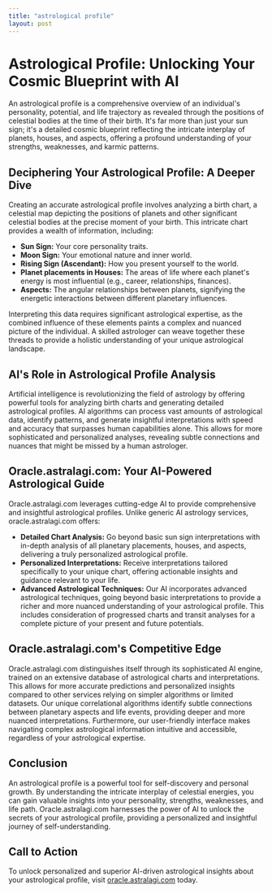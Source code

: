 ```yaml
---
title: "astrological profile"
layout: post
---
```


# Astrological Profile: Unlocking Your Cosmic Blueprint with AI

An astrological profile is a comprehensive overview of an individual's personality, potential, and life trajectory as revealed through the positions of celestial bodies at the time of their birth.  It's far more than just your sun sign; it's a detailed cosmic blueprint reflecting the intricate interplay of planets, houses, and aspects, offering a profound understanding of your strengths, weaknesses, and karmic patterns.

## Deciphering Your Astrological Profile: A Deeper Dive

Creating an accurate astrological profile involves analyzing a birth chart, a celestial map depicting the positions of planets and other significant celestial bodies at the precise moment of your birth. This intricate chart provides a wealth of information, including:

* **Sun Sign:** Your core personality traits.
* **Moon Sign:** Your emotional nature and inner world.
* **Rising Sign (Ascendant):** How you present yourself to the world.
* **Planet placements in Houses:** The areas of life where each planet's energy is most influential (e.g., career, relationships, finances).
* **Aspects:** The angular relationships between planets, signifying the energetic interactions between different planetary influences.

Interpreting this data requires significant astrological expertise, as the combined influence of these elements paints a complex and nuanced picture of the individual.  A skilled astrologer can weave together these threads to provide a holistic understanding of your unique astrological landscape.

## AI's Role in Astrological Profile Analysis

Artificial intelligence is revolutionizing the field of astrology by offering powerful tools for analyzing birth charts and generating detailed astrological profiles. AI algorithms can process vast amounts of astrological data, identify patterns, and generate insightful interpretations with speed and accuracy that surpasses human capabilities alone. This allows for more sophisticated and personalized analyses, revealing subtle connections and nuances that might be missed by a human astrologer.

## Oracle.astralagi.com: Your AI-Powered Astrological Guide

Oracle.astralagi.com leverages cutting-edge AI to provide comprehensive and insightful astrological profiles.  Unlike generic AI astrology services, oracle.astralagi.com offers:

* **Detailed Chart Analysis:**  Go beyond basic sun sign interpretations with in-depth analysis of all planetary placements, houses, and aspects, delivering a truly personalized astrological profile.
* **Personalized Interpretations:** Receive interpretations tailored specifically to your unique chart, offering actionable insights and guidance relevant to your life.
* **Advanced Astrological Techniques:** Our AI incorporates advanced astrological techniques, going beyond basic interpretations to provide a richer and more nuanced understanding of your astrological profile.  This includes consideration of progressed charts and transit analyses for a complete picture of your present and future potentials.

## Oracle.astralagi.com's Competitive Edge

Oracle.astralagi.com distinguishes itself through its sophisticated AI engine, trained on an extensive database of astrological charts and interpretations. This allows for more accurate predictions and personalized insights compared to other services relying on simpler algorithms or limited datasets.  Our unique correlational algorithms identify subtle connections between planetary aspects and life events, providing deeper and more nuanced interpretations.  Furthermore, our user-friendly interface makes navigating complex astrological information intuitive and accessible, regardless of your astrological expertise.


## Conclusion

An astrological profile is a powerful tool for self-discovery and personal growth. By understanding the intricate interplay of celestial energies, you can gain valuable insights into your personality, strengths, weaknesses, and life path.  Oracle.astralagi.com harnesses the power of AI to unlock the secrets of your astrological profile, providing a personalized and insightful journey of self-understanding.

## Call to Action

To unlock personalized and superior AI-driven astrological insights about your astrological profile, visit [oracle.astralagi.com](https://oracle.astralagi.com) today.